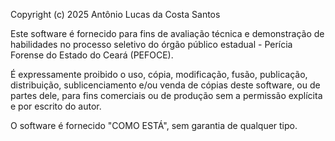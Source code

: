 Copyright (c) 2025 Antônio Lucas da Costa Santos

Este software é fornecido para fins de avaliação técnica e demonstração de habilidades no processo seletivo do órgão público estadual - Perícia Forense do Estado do Ceará (PEFOCE).

É expressamente proibido o uso, cópia, modificação, fusão, publicação, distribuição, sublicenciamento e/ou venda de cópias deste software, ou de partes dele, para fins comerciais ou de produção sem a permissão explícita e por escrito do autor.

O software é fornecido "COMO ESTÁ", sem garantia de qualquer tipo.